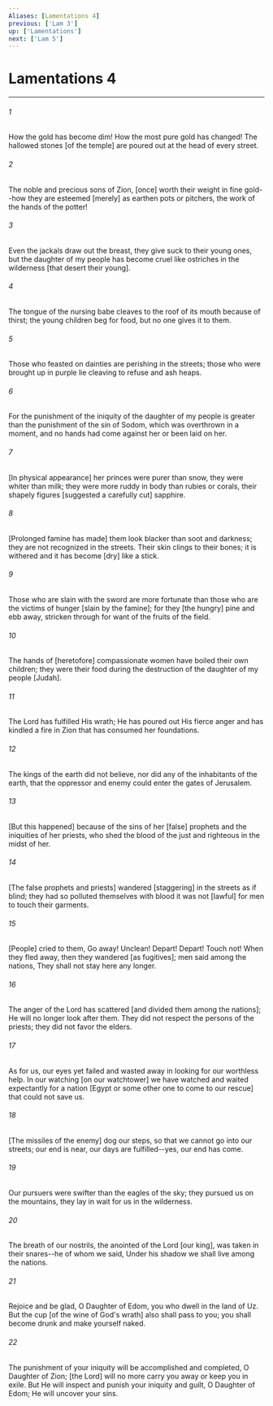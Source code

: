 ```yaml
---
Aliases: [Lamentations 4]
previous: ['Lam 3']
up: ['Lamentations']
next: ['Lam 5']
---
```

# Lamentations 4

***


###### 1 


How the gold has become dim! How the most pure gold has changed! The hallowed stones [of the temple] are poured out at the head of every street. 


###### 2 


The noble and precious sons of Zion, [once] worth their weight in fine gold--how they are esteemed [merely] as earthen pots or pitchers, the work of the hands of the potter! 


###### 3 


Even the jackals draw out the breast, they give suck to their young ones, but the daughter of my people has become cruel like ostriches in the wilderness [that desert their young]. 


###### 4 


The tongue of the nursing babe cleaves to the roof of its mouth because of thirst; the young children beg for food, but no one gives it to them. 


###### 5 


Those who feasted on dainties are perishing in the streets; those who were brought up in purple lie cleaving to refuse and ash heaps. 


###### 6 


For the punishment of the iniquity of the daughter of my people is greater than the punishment of the sin of Sodom, which was overthrown in a moment, and no hands had come against her or been laid on her. 


###### 7 


[In physical appearance] her princes were purer than snow, they were whiter than milk; they were more ruddy in body than rubies or corals, their shapely figures [suggested a carefully cut] sapphire. 


###### 8 


[Prolonged famine has made] them look blacker than soot and darkness; they are not recognized in the streets. Their skin clings to their bones; it is withered and it has become [dry] like a stick. 


###### 9 


Those who are slain with the sword are more fortunate than those who are the victims of hunger [slain by the famine]; for they [the hungry] pine and ebb away, stricken through for want of the fruits of the field. 


###### 10 


The hands of [heretofore] compassionate women have boiled their own children; they were their food during the destruction of the daughter of my people [Judah]. 


###### 11 


The Lord has fulfilled His wrath; He has poured out His fierce anger and has kindled a fire in Zion that has consumed her foundations. 


###### 12 


The kings of the earth did not believe, nor did any of the inhabitants of the earth, that the oppressor and enemy could enter the gates of Jerusalem. 


###### 13 


[But this happened] because of the sins of her [false] prophets and the iniquities of her priests, who shed the blood of the just and righteous in the midst of her. 


###### 14 


[The false prophets and priests] wandered [staggering] in the streets as if blind; they had so polluted themselves with blood it was not [lawful] for men to touch their garments. 


###### 15 


[People] cried to them, Go away! Unclean! Depart! Depart! Touch not! When they fled away, then they wandered [as fugitives]; men said among the nations, They shall not stay here any longer. 


###### 16 


The anger of the Lord has scattered [and divided them among the nations]; He will no longer look after them. They did not respect the persons of the priests; they did not favor the elders. 


###### 17 


As for us, our eyes yet failed and wasted away in looking for our worthless help. In our watching [on our watchtower] we have watched and waited expectantly for a nation [Egypt or some other one to come to our rescue] that could not save us. 


###### 18 


[The missiles of the enemy] dog our steps, so that we cannot go into our streets; our end is near, our days are fulfilled--yes, our end has come. 


###### 19 


Our pursuers were swifter than the eagles of the sky; they pursued us on the mountains, they lay in wait for us in the wilderness. 


###### 20 


The breath of our nostrils, the anointed of the Lord [our king], was taken in their snares--he of whom we said, Under his shadow we shall live among the nations. 


###### 21 


Rejoice and be glad, O Daughter of Edom, you who dwell in the land of Uz. But the cup [of the wine of God's wrath] also shall pass to you; you shall become drunk and make yourself naked. 


###### 22 


The punishment of your iniquity will be accomplished and completed, O Daughter of Zion; [the Lord] will no more carry you away or keep you in exile. But He will inspect and punish your iniquity and guilt, O Daughter of Edom; He will uncover your sins.
